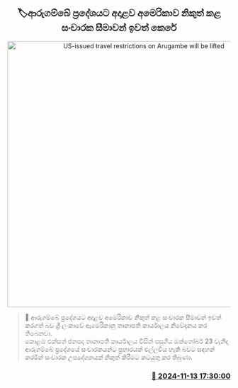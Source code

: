 <p align='center'><b><h2 align='center' title='US-issued travel restrictions on Arugambe will be lifted'>🏷ආරුගම්බේ ප්‍රදේශයට අදාළව අමෙරිකාව නිකුත් කළ සංචාරක සීමාවන් ඉවත් කෙරේ</h2></b></p>
<p align='center'><img src='https://helakuru.sgp1.cdn.digitaloceanspaces.com/esana/images/lib/arugam-bay-nn.jpg' width='600' alt='US-issued travel restrictions on Arugambe will be lifted'></p>

>📝 ආරුගම්බේ ප්‍රදේශයට අදාළව අමෙරිකාව නිකුත් කළ සංචාරක සීමාවන් ඉවත් කරගත් බව ශ්‍රී ලංකාවේ ඇමෙරිකානු තානාපති කාර්යාලය නිවේදනය කර තිබෙනවා.<br>කොළඹ එක්සත් ජනපද තානාපති කාර්යාලය විසින් පසුගිය ඔක්තෝබර් 23 වැනිදා ආරුගම්බේ ප්‍රදේශයේ සංචාරකයන්ට ප්‍රහාරයක් එල්ලවිය හැකි බවට සඳහන් කරමින් සංචාරක උපදේශනයක් නිකුත් කිරීමට කටයුතු කර තිබුණා.<br>

<h3 align='right'><a href='https://www.helakuru.lk/esana/p/105014/'>📅 2024-11-13 17:30:00</a></h3>
